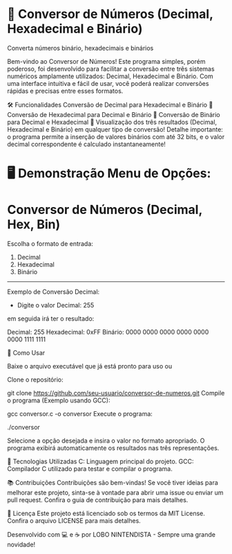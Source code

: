 # 🔢 Conversor de Números (Decimal, Hexadecimal e Binário)
Converta números binário, hexadecimais e binários

Bem-vindo ao Conversor de Números!
Este programa simples, porém poderoso, foi desenvolvido para facilitar a conversão entre três sistemas numéricos amplamente utilizados: Decimal, Hexadecimal e Binário. Com uma interface intuitiva e fácil de usar, você poderá realizar conversões rápidas e precisas entre esses formatos.

🛠️ Funcionalidades
Conversão de Decimal para Hexadecimal e Binário 🔁
Conversão de Hexadecimal para Decimal e Binário 🔁
Conversão de Binário para Decimal e Hexadecimal 🔁
Visualização dos três resultados (Decimal, Hexadecimal e Binário) em qualquer tipo de conversão!
Detalhe importante: o programa permite a inserção de valores binários com até 32 bits, e o valor decimal correspondente é calculado instantaneamente!

🖥️ Demonstração
Menu de Opções:
============================================
   Conversor de Números (Decimal, Hex, Bin)
============================================

Escolha o formato de entrada:
1. Decimal
2. Hexadecimal
3. Binário
--------------------------------------------
Exemplo de Conversão Decimal:

- Digite o valor Decimal: 255

em seguida irá ter o resultado:

Decimal: 255
Hexadecimal: 0xFF
Binário: 0000 0000 0000 0000 0000 0000 1111 1111


🧰 Como Usar

Baixe o arquivo executável que já está pronto para  uso ou 

Clone o repositório:

git clone https://github.com/seu-usuario/conversor-de-numeros.git
Compile o programa (Exemplo usando GCC):

gcc conversor.c -o conversor
Execute o programa:

./conversor

Selecione a opção desejada e insira o valor no formato apropriado. O programa exibirá automaticamente os resultados nas três representações.

🚀 Tecnologias Utilizadas
C: Linguagem principal do projeto.
GCC: Compilador C utilizado para testar e compilar o programa.

📚 Contribuições
Contribuições são bem-vindas! Se você tiver ideias para melhorar este projeto, sinta-se à vontade para abrir uma issue ou enviar um pull request. Confira o guia de contribuição para mais detalhes.

📄 Licença
Este projeto está licenciado sob os termos da MIT License. Confira o arquivo LICENSE para mais detalhes.

Desenvolvido com 💻 e ☕ por LOBO NINTENDISTA - Sempre uma grande novidade!
